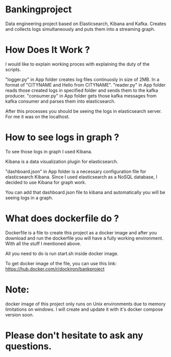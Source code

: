# Bankingproject

Data engineering project based on Elasticsearch, Kibana and Kafka. Creates and collects logs simultaneously and puts them into a streaming graph. 

# How Does It Work ? 

I would like to explain working proces with explaining the duty of the scripts.

"logger.py" in App folder creates log files continuosly in size of 2MB. In a format of "CITYNAME and Hello from CITYNAME".
"reader.py" in App folder reads those created logs in specified folder and sends them to the kafka producer. 
"consumer.py" in App folder gets those kafka messages from kafka consumer and parses them into elasticsearch. 

After this processes you should be seeing the logs in elasticsearch server. For me it was on the localhost.

# How to see logs in graph ? 

To see those logs in graph I used Kibana. 

Kibana is a data visualization plugin for elasticsearch.

"dashboard.json" in App folder is a necessary configuration file for elasticsearch Kibana. Since I used elasticsearch as a NoSQL database, I decided to use Kibana for graph work. 

You can add that dashboard.json file to kibana and automatically you will be seeing logs in a graph. 

# What does dockerfile do ? 

Dockerfile is a file to create this project as a docker image and after you download and run the dockerfile you will have a fully working environment. With all the stuff I mentioned above.
 
All you need to do is run start.sh inside docker image. 

To get docker image of the file, you can use this link: 
https://hub.docker.com/r/dockiron/bankproject

# Note: 
docker image of this project only runs on Unix environments due to memory limitations on windows. I will create and update it with it's docker compose version soon.

# Please don't hesitate to ask any questions. 
